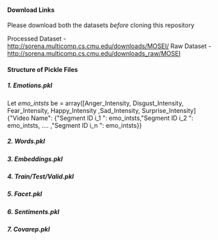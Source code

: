 #### Download Links

Please download both the datasets _before_ cloning this repository

Processed Dataset - http://sorena.multicomp.cs.cmu.edu/downloads/MOSEI/
Raw Dataset - http://sorena.multicomp.cs.cmu.edu/downloads_raw/MOSEI


#### Structure of Pickle Files

##### 1. Emotions.pkl 

Let *emo_intsts* be  = array([Anger_Intensity, Disgust_Intensity, Fear_Intensity, Happy_Intensity ,Sad_Intensity,   Surprise_Intensity] <br/>
{"Video Name": {"Segment ID i_1 ": emo_intsts,"Segment ID i_2 ": emo_intsts, .... ,"Segment ID i_n ": emo_intsts}}

##### 2. Words.pkl 

##### 3. Embeddings.pkl 

##### 4. Train/Test/Valid.pkl 

##### 5. Facet.pkl 

##### 6. Sentiments.pkl 

##### 7. Covarep.pkl 



